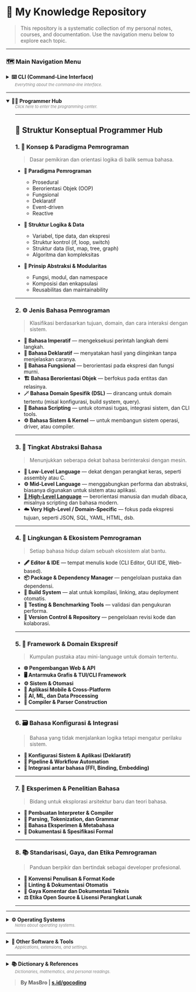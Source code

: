 # 📖 My Knowledge Repository

> This repository is a systematic collection of my personal notes, courses, and documentation. Use the navigation menu below to explore each topic.

---

### 🗺️ **Main Navigation Menu**

<details>
  <summary>
    <strong>⌨️ CLI (Command-Line Interface)</strong>
    <div style="font-size: 11px; color: grey; margin-left: 24px;"><i>Everything about the command-line interface.</i></div>
  </summary>
  <div style="padding-left: 25px; margin-top: 8px;">

---
<!--
## 💡 **Struktur Rekomendasi untuk Bagian CLI**
-->
### 1. 🧭 *Dasar CLI (Fundamental Concepts)*

> Fondasi sebelum menggunakan tools atau shell tertentu.

* **[📘 Pengantar CLI](CLI/pengenalan/README.md)**

  * Apa itu CLI dan perbandingannya dengan GUI
  * Struktur perintah (`command [option] [argument]`)
  * Shortcut dan navigasi dasar terminal
* **[📂 Struktur Sistem Linux](CLI/struktur-sistem/README.md)**

  * Hirarki direktori (`/bin`, `/usr`, `/etc`, dll)
  * File permission & ownership (`chmod`, `chown`)
  * Manipulasi file dasar (`ls`, `cp`, `mv`, `rm`, `cat`, `grep`, `find`)

---

### 2. ⚙️ *Shell & Lingkungan Terminal*

> Menjelaskan perbedaan, konfigurasi, dan ekosistem shell.

* **[🐚 Shell & Interpreter](CLI/shell/README.md)**

  * Bash, Zsh, Fish, Dash: perbandingan dan keunggulan
  * Startup files (`.bashrc`, `.zshrc`, `.profile`, dll)
  * Prompt customization dan environment variable (`$PATH`, `$HOME`, dll)
* **[💻 Emulator Terminal](CLI/terminal/README.md)**

  * Kitty, Alacritty, Foot, WezTerm, Konsole, dll
  * Font, tema, dan integrasi clipboard
  * Shortcut dan binding khusus
* **[🔌 Multiplexer & Session Manager](CLI/multiplexer/README.md)**

  * tmux, screen, dtach
  * Skrip otomatisasi sesi dan layout workspace

---

### 3. 📦 *Manajemen Paket dan Sistem*

> Fokus pada distribusi dan perintah instalasi lintas OS.

* **[🐧 Linux Package Manager](CLI/package-manager/linux/README.md)**

  * pacman, apt, dnf, zypper
  * AUR dan helper-nya (`yay`, `paru`)
* **[🪟 Windows Package Manager](CLI/package-manager/windows/README.md)**

  * winget, Chocolatey, Scoop
* **[🍎 macOS Package Manager](CLI/package-manager/macos/README.md)**

  * Homebrew, MacPorts

---

### 4. 🧰 *Tools CLI Populer*

> Untuk kerja sehari-hari, pemrograman, dan administrasi.

* **[🔧 Tools Produktivitas](CLI/tools/productivity/README.md)**

  * `fzf`, `ripgrep`, `bat`, `exa`, `btop`, `fd`, `tldr`
* **[💬 Network & Downloading](CLI/tools/network/README.md)**

  * `curl`, `wget`, `ping`, `traceroute`, `nmap`
* **[🪄 Text & File Processing](CLI/tools/text/README.md)**

  * `awk`, `sed`, `cut`, `sort`, `uniq`, `jq`, `yq`
* **[🗜 Archiving & Compression](CLI/tools/archive/README.md)**

  * `tar`, `gzip`, `bzip2`, `zip`, `7z`
* **[💡 Dev Tools](CLI/tools/dev/README.md)**

  * `git`, `make`, `docker`, `podman`, `python`, `lua`, `dart`
* **[📖 Editor & Viewer](CLI/tools/editor/README.md)**

  * `vim`, `nano`, `helix`, `less`, `neovim`

---

### 5. 🔣 *Automasi dan Skrip*

> Mulai dari shell scripting dasar hingga integrasi lintas bahasa.

* **[📜 Bash Scripting Dasar](CLI/scripting/bash/README.md)**

  * Variabel, argumen, kondisi, loop
* **[🧩 Lua, Python, dan Dart CLI](CLI/scripting/advanced/README.md)**

  * Membangun CLI tools dengan bahasa pemrograman modern
  * Integrasi dengan shell environment
* **[🔁 Automasi Sistem](CLI/scripting/automation/README.md)**

  * Cron, systemd, alias, dan event hook

---

### 6. 🌐 *Remote & Networking*

> Fokus pada interaksi jarak jauh dan sistem server.

* **[🔐 SSH & SCP](CLI/network/ssh/README.md)**
* **[📡 rsync & transfer file](CLI/network/transfer/README.md)**
* **[🧩 CLI API & JSON Tools](CLI/network/api/README.md)**

---

### 7. 🧠 *Referensi & Eksperimen*

> Dokumentasi akhir yang membantu eksplorasi lebih dalam.

* **[📚 Cheatsheet](CLI/referensi/cheatsheet/README.md)**
* **[🧪 Eksperimen Terminal & Prompt](CLI/referensi/eksperimen/README.md)**
* **[🔧 Troubleshooting CLI](CLI/referensi/troubleshooting/README.md)**

---

<!--
## 🔄 *Keunggulan Struktur Ini*

* Mengikuti **alur logis pembelajaran** dari konsep dasar hingga scripting dan automasi.
* Memisahkan **lingkungan terminal** dari **perintah sistem** agar mudah dipahami.
* Siap dikembangkan menjadi **situs dokumentasi (mis. `mkdocs`, `mdBook`)** dengan navigasi intuitif.
* Memungkinkan integrasi lintas bahasa (Dart, Lua, Bash) sesuai arah pembelajaran Anda.

---
- **[🖥️ Basic Commands (Linux)](CLI/perintah/README.md)**
- **[📦 Package Manager](CLI/package-manager/README.md)**
  - **[🐧 Linux](CLI/package-manager/linux/README.md)**
  - **[🪟 Windows (Chocolatey, Winget)](CLI/package-manager/windows/README.md)**
- **[💻 Terminal & Shell](CLI/terminal/README.md)**
  - **[📜 Shell Terminal](CLI/terminal/shell-terminal/README.md)**
  - **[🐱 Kitty Terminal](CLI/terminal/kitty/README.md)**
- **[🛠️ Popular CLI Tools](CLI/tools/README.md)**
  - **[🔄 Git (Complete)](CLI/tools/git/README.md)**
  - **[⬢ Helix Editor](CLI/tools/helix/README.md)**
  - **[✨ Neovim](CLI/tools/neovim/README.md)**
  - **[✏️ Nano](CLI/tools/nano/README.md)**
  - **[➕ Others (Pandoc, yt-dlp, etc.)](CLI/tools/README.md)**
- **[🚀 Windows PowerShell](CLI/windows/powershell/README.md)**
-->
  </div>
</details>

---

<details open>
  <summary>
    <strong>👨‍💻 Programmer Hub</strong>
    <div style="font-size: 11px; color: grey; margin-left: 24px;"><i>Click here to enter the programming center.</i></div>
  </summary>
  <div style="padding-left: 25px; margin-top: 8px;">

<!--
Baik, sangat bagus — Anda sudah berada pada tingkat konseptual yang lebih tinggi.
Artinya, bagian **Programmer Hub** tidak lagi berfokus pada “bahasa tertentu”, tetapi pada ***kategori disiplin dalam dunia pemrograman***, yaitu cara berpikir, orientasi, dan paradigma dalam menulis kode.

Berikut adalah **rancangan ideal** untuk struktur **Programmer Hub** versi konseptual, tanpa daftar bahasa spesifik, tetapi tetap menunjukkan **jenis, orientasi, dan filosofi** dalam pemrograman modern.
-->
---

## 🧭 **Struktur Konseptual Programmer Hub**

### 1. 🧠 **Konsep & Paradigma Pemrograman**

> Dasar pemikiran dan orientasi logika di balik semua bahasa.

* **📘 Paradigma Pemrograman**

  * Prosedural
  * Berorientasi Objek (OOP)
  * Fungsional
  * Deklaratif
  * Event-driven
  * Reactive

* **🧮 Struktur Logika & Data**

  * Variabel, tipe data, dan ekspresi
  * Struktur kontrol (if, loop, switch)
  * Struktur data (list, map, tree, graph)
  * Algoritma dan kompleksitas

* **🔄 Prinsip Abstraksi & Modularitas**

  * Fungsi, modul, dan namespace
  * Komposisi dan enkapsulasi
  * Reusabilitas dan maintainability

---

### 2. ⚙️ **Jenis Bahasa Pemrograman**

> Klasifikasi berdasarkan tujuan, domain, dan cara interaksi dengan sistem.

* **🔣 Bahasa Imperatif** — mengeksekusi perintah langkah demi langkah.
* **🧩 Bahasa Deklaratif** — menyatakan hasil yang diinginkan tanpa menjelaskan caranya.
* **🧠 Bahasa Fungsional** — berorientasi pada ekspresi dan fungsi murni.
* **🏗 Bahasa Berorientasi Objek** — berfokus pada entitas dan relasinya.
* **🪄 Bahasa Domain Spesifik (DSL)** — dirancang untuk domain tertentu (misal konfigurasi, build system, query).
* **💬 Bahasa Scripting** — untuk otomasi tugas, integrasi sistem, dan CLI tools.
* **⚙️ Bahasa Sistem & Kernel** — untuk membangun sistem operasi, driver, atau compiler.

---

### 3. 🧱 **Tingkat Abstraksi Bahasa**

> Menunjukkan seberapa dekat bahasa berinteraksi dengan mesin.

* **🧩 Low-Level Language** — dekat dengan perangkat keras, seperti assembly atau C.
* **⚙️ Mid-Level Language** — menggabungkan performa dan abstraksi, biasanya digunakan untuk sistem atau aplikasi.
* **[🧠 High-Level Language](programmer/README.md)** — berorientasi manusia dan mudah dibaca, misalnya scripting dan bahasa modern.
* **☁️ Very High-Level / Domain-Specific** — fokus pada ekspresi tujuan, seperti JSON, SQL, YAML, HTML, dsb.

---

### 4. 🧰 **Lingkungan & Ekosistem Pemrograman**

> Setiap bahasa hidup dalam sebuah ekosistem alat bantu.

* **🖋️ Editor & IDE** — tempat menulis kode (CLI Editor, GUI IDE, Web-based).
* **📦 Package & Dependency Manager** — pengelolaan pustaka dan dependensi.
* **🧩 Build System** — alat untuk kompilasi, linking, atau deployment otomatis.
* **🔬 Testing & Benchmarking Tools** — validasi dan pengukuran performa.
* **🧭 Version Control & Repository** — pengelolaan revisi kode dan kolaborasi.

---

### 5. 🔧 **Framework & Domain Ekspresif**

> Kumpulan pustaka atau mini-language untuk domain tertentu.

* **🌐 Pengembangan Web & API**
* **🖥️ Antarmuka Grafis & TUI/CLI Framework**
* **⚙️ Sistem & Otomasi**
* **📱 Aplikasi Mobile & Cross-Platform**
* **🧠 AI, ML, dan Data Processing**
* **🧾 Compiler & Parser Construction**

---

### 6. 🗃️ **Bahasa Konfigurasi & Integrasi**

> Bahasa yang tidak menjalankan logika tetapi mengatur perilaku sistem.

* **🧾 Konfigurasi Sistem & Aplikasi (Deklaratif)**
* **📜 Pipeline & Workflow Automation**
* **🔧 Integrasi antar bahasa (FFI, Binding, Embedding)**

---

### 7. 🧪 **Eksperimen & Penelitian Bahasa**

> Bidang untuk eksplorasi arsitektur baru dan teori bahasa.

* **🔬 Pembuatan Interpreter & Compiler**
* **🧩 Parsing, Tokenization, dan Grammar**
* **🧠 Bahasa Eksperimen & Metabahasa**
* **🧾 Dokumentasi & Spesifikasi Formal**

---

### 8. 📚 **Standarisasi, Gaya, dan Etika Pemrograman**

> Panduan berpikir dan bertindak sebagai developer profesional.

* **📏 Konvensi Penulisan & Format Kode**
* **📐 Linting & Dokumentasi Otomatis**
* **💬 Gaya Komentar dan Dokumentasi Teknis**
* **⚖️ Etika Open Source & Lisensi Perangkat Lunak**

---

<!--
## 🧩 **Kelebihan Struktur Ini**

* Memetakan **seluruh ekosistem pemrograman tanpa menyebutkan bahasa**.
* Memisahkan antara **fungsi bahasa** dan **peran pengguna (developer, sistem, AI, automasi)**.
* Menjadi fondasi untuk membangun **peta keilmuan pemrograman universal**.
* Dapat diperluas ke tingkat teknis kapan pun tanpa mengubah struktur besar.

---

📌 **Kesimpulan:**
Struktur ini sudah mewakili semua jenis pemrograman yang ada di dunia modern — dari **bahasa sistem rendah**, **bahasa konfigurasi**, **bahasa scripting**, hingga **bahasa domain-spesifik dan AI**.
Anda hanya perlu mengisinya secara bertahap sesuai fokus studi Anda (misalnya mulai dari scripting, lalu framework, lalu compiler theory).

---

- **[➡️ Go to Programmer Hub]()**
-->

  </div>
</details>

---

<details>
  <summary>
    <strong>⚙️ Operating Systems</strong>
    <div style="font-size: 11px; color: grey; margin-left: 24px;"><i>Notes about operating systems.</i></div>
  </summary>
  <div style="padding-left: 25px; margin-top: 8px;">

- **[ℹ️ Tentang](sistem-operasi/README.md)**
- **[🔂 Bootloader](sistem-operasi/booting/README.md)**



<details open>
<summary>
<strong>💻 Sistem Operasi</strong>
<div style="font-size: 11px; color: grey; margin-left: 24px;"><i>Kompilasi OS, Arsitektur, dan Konsep</i></div>
</summary>
<div style="padding-left: 25px; margin-top: 8px;">

  - **[🐧 Linux](https://independentlearners.github.io/public/sistem-operasi/linux/)**

      - [Distribusi & Kernel](./sistem-operasi/linux/README.md)
      - [Manajemen File & Sistem](https://www.google.com/search?q=)
      - [Konfigurasi Shell & CLI](https://www.google.com/search?q=)

  - **[🪟 Windows](sistem-operasi/windows/README.md)**

      - [Versi & Antarmuka](https://www.google.com/search?q=)
      - [Sistem Berkas & Registri](https://www.google.com/search?q=)
      - [PowerShell & Command Prompt](https://www.google.com/search?q=)

  - **🍏 macOS**

      - [Lingkungan & Kernel](https://www.google.com/search?q=)
      - [Sistem Berkas & Utilitas](https://www.google.com/search?q=)
      - [Terminal & Skrip Shell](https://www.google.com/search?q=)

    </div>
</details>

<details>
<summary>
<strong>⚙️ Konsep & Arsitektur OS</strong>
<div style="font-size: 11px; color: grey; margin-left: 24px;"><i>Konsep Dasar dan Tingkat Lanjut</i></div>
</summary>
<div style="padding-left: 25px; margin-top: 8px;">

  - [Manajemen Proses & Memori](https://www.google.com/search?q=)

  - [Sistem Berkas & I/O](https://www.google.com/search?q=)

  - [Arsitektur Kernel & Komponen Inti](https://www.google.com/search?q=)

    </div>

</details>

<details>
<summary>
<strong>🌐 OS Lainnya</strong>
<div style="font-size: 11px; color: grey; margin-left: 24px;"><i>Sistem Operasi Non-Mainstream</i></div>
</summary>
<div style="padding-left: 25px; margin-top: 8px;">

  - [BSD & Unix-like](https://www.google.com/search?q=)

  - [Sistem Tertanam (Embedded Systems)](https://www.google.com/search?q=)

  - [OS untuk Jaringan & Server](https://www.google.com/search?q=)

    </div>

</details>


##### [📁 Daftar Lengkap](sistem-operasi/others/README.md) | [⮝ Archlinux ](./sistem-operasi/linux/archlinux/README.md)

  - **[📁 Filesystem Arch Linux](sistem-operasi/linux/archlinux/README.md)**
  - **[🗜 Instalasi Arch Linux](sistem-operasi/linux/archlinux/instalasi/README.md)**
<!-- **[💻 Others]()**-->
 </div>
</details>

---

<details>
  <summary>
    <strong>🔧 Other Software & Tools</strong>
    <div style="font-size: 11px; color: grey; margin-left: 24px;"><i>Applications, extensions, and settings.</i></div>
  </summary>
  <div style="padding-left: 25px; margin-top: 8px;">

- **[💻 Software](software/README.md)**
  - **[🌐 Browser Extension (Vimium-C)](software/browser/extention/vimium-c/README.md)**
- **[⚙️ Settings](pengaturan/README.md)**
  - **[🖌️ Visual Studio Code](pengaturan/vsc/README.md)**
- **[📝 Markdown](./programmer/domain-spesifik/tools/markdown/README.md)**

  </div>
</details>

---

<details>
  <summary>
    <strong>📚 Dictionary & References</strong>
    <div style="font-size: 11px; color: grey; margin-left: 24px;"><i>Dictionaries, mathematics, and personal readings.</i></div>
  </summary>
  <div style="padding-left: 25px; margin-top: 8px;">

- **[📖 Language Dictionary](kamus/bahasa/README.md)**
  - **[🕌 Arabic](kamus/bahasa/Arab/README.md)**
  - **[🇮🇩 Indonesian](kamus/bahasa/Indonesia/README.md)**
  - **[🇬🇧 English](kamus/bahasa/Inggris/README.md)**
- **[➕ Mathematics](matematik/README.md)**
- **[🧠 My Readings](saya/README.md)**

  - **[📜 Kitab Ta'lim Muta'allim](saya/book/talim_mutaallim/README.md)**
  - **[📜 Kitab Lubabul Hadits](saya/book/lubabul_hadits/README.md)**

    </div>
  </details>

> **By MasBro | [s.id/gocoding](https://s.id/gocoding)**
